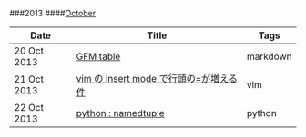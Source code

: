 ###2013
####[October](./2013/Oct)

|Date       |Title                                                                     |Tags    |
|--------   |-----                                                                     |----    |
|20 Oct 2013|[GFM table](./2013/Oct/20.gfmtable.md)                                    |markdown|
|21 Oct 2013|[vim の insert mode で行頭の=が増える件](./2013/Oct/21.vim-doubleequal.md)|vim     |
|22 Oct 2013|[python : namedtuple](./2013/Oct/22.python-namedtuple.md)                 |python  |
